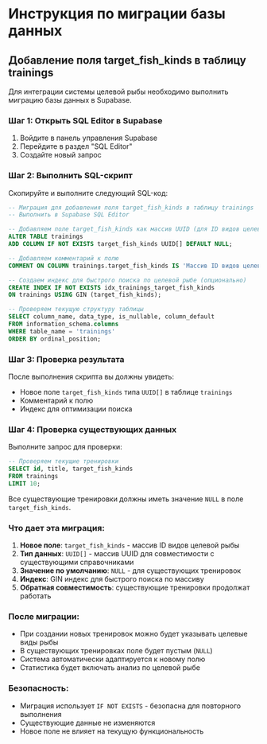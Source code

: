# Инструкция по миграции базы данных

## Добавление поля target_fish_kinds в таблицу trainings

Для интеграции системы целевой рыбы необходимо выполнить миграцию базы данных в Supabase.

### Шаг 1: Открыть SQL Editor в Supabase

1. Войдите в панель управления Supabase
2. Перейдите в раздел "SQL Editor"
3. Создайте новый запрос

### Шаг 2: Выполнить SQL-скрипт

Скопируйте и выполните следующий SQL-код:

```sql
-- Миграция для добавления поля target_fish_kinds в таблицу trainings
-- Выполнить в Supabase SQL Editor

-- Добавляем поле target_fish_kinds как массив UUID (для ID видов целевой рыбы)
ALTER TABLE trainings
ADD COLUMN IF NOT EXISTS target_fish_kinds UUID[] DEFAULT NULL;

-- Добавляем комментарий к полю
COMMENT ON COLUMN trainings.target_fish_kinds IS 'Массив ID видов целевой рыбы для тренировки';

-- Создаем индекс для быстрого поиска по целевой рыбе (опционально)
CREATE INDEX IF NOT EXISTS idx_trainings_target_fish_kinds
ON trainings USING GIN (target_fish_kinds);

-- Проверяем текущую структуру таблицы
SELECT column_name, data_type, is_nullable, column_default
FROM information_schema.columns
WHERE table_name = 'trainings'
ORDER BY ordinal_position;
```

### Шаг 3: Проверка результата

После выполнения скрипта вы должны увидеть:

- Новое поле `target_fish_kinds` типа `UUID[]` в таблице `trainings`
- Комментарий к полю
- Индекс для оптимизации поиска

### Шаг 4: Проверка существующих данных

Выполните запрос для проверки:

```sql
-- Проверяем текущие тренировки
SELECT id, title, target_fish_kinds
FROM trainings
LIMIT 10;
```

Все существующие тренировки должны иметь значение `NULL` в поле `target_fish_kinds`.

### Что дает эта миграция:

1. **Новое поле**: `target_fish_kinds` - массив ID видов целевой рыбы
2. **Тип данных**: `UUID[]` - массив UUID для совместимости с существующими справочниками
3. **Значение по умолчанию**: `NULL` - для существующих тренировок
4. **Индекс**: GIN индекс для быстрого поиска по массиву
5. **Обратная совместимость**: существующие тренировки продолжат работать

### После миграции:

- При создании новых тренировок можно будет указывать целевые виды рыбы
- В существующих тренировках поле будет пустым (`NULL`)
- Система автоматически адаптируется к новому полю
- Статистика будет включать анализ по целевой рыбе

### Безопасность:

- Миграция использует `IF NOT EXISTS` - безопасна для повторного выполнения
- Существующие данные не изменяются
- Новое поле не влияет на текущую функциональность
